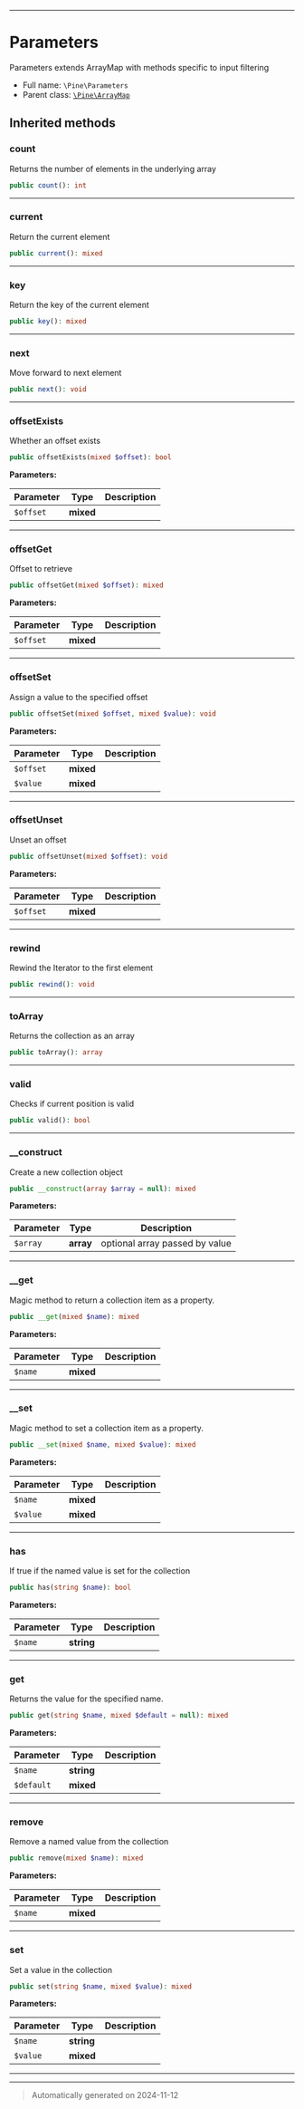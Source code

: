 ***

# Parameters

Parameters extends ArrayMap with methods specific to input filtering



* Full name: `\Pine\Parameters`
* Parent class: [`\Pine\ArrayMap`](./ArrayMap.md)






## Inherited methods


### count

Returns the number of elements in the underlying array

```php
public count(): int
```












***

### current

Return the current element

```php
public current(): mixed
```












***

### key

Return the key of the current element

```php
public key(): mixed
```












***

### next

Move forward to next element

```php
public next(): void
```












***

### offsetExists

Whether an offset exists

```php
public offsetExists(mixed $offset): bool
```








**Parameters:**

| Parameter | Type | Description |
|-----------|------|-------------|
| `$offset` | **mixed** |  |





***

### offsetGet

Offset to retrieve

```php
public offsetGet(mixed $offset): mixed
```








**Parameters:**

| Parameter | Type | Description |
|-----------|------|-------------|
| `$offset` | **mixed** |  |





***

### offsetSet

Assign a value to the specified offset

```php
public offsetSet(mixed $offset, mixed $value): void
```








**Parameters:**

| Parameter | Type | Description |
|-----------|------|-------------|
| `$offset` | **mixed** |  |
| `$value` | **mixed** |  |





***

### offsetUnset

Unset an offset

```php
public offsetUnset(mixed $offset): void
```








**Parameters:**

| Parameter | Type | Description |
|-----------|------|-------------|
| `$offset` | **mixed** |  |





***

### rewind

Rewind the Iterator to the first element

```php
public rewind(): void
```












***

### toArray

Returns the collection as an array

```php
public toArray(): array
```












***

### valid

Checks if current position is valid

```php
public valid(): bool
```












***

### __construct

Create a new collection object

```php
public __construct(array $array = null): mixed
```








**Parameters:**

| Parameter | Type | Description |
|-----------|------|-------------|
| `$array` | **array** | optional array passed by value |





***

### __get

Magic method to return a collection item as a property.

```php
public __get(mixed $name): mixed
```








**Parameters:**

| Parameter | Type | Description |
|-----------|------|-------------|
| `$name` | **mixed** |  |





***

### __set

Magic method to set a collection item as a property.

```php
public __set(mixed $name, mixed $value): mixed
```








**Parameters:**

| Parameter | Type | Description |
|-----------|------|-------------|
| `$name` | **mixed** |  |
| `$value` | **mixed** |  |





***

### has

If true if the named value is set for the collection

```php
public has(string $name): bool
```








**Parameters:**

| Parameter | Type | Description |
|-----------|------|-------------|
| `$name` | **string** |  |





***

### get

Returns the value for the specified name.

```php
public get(string $name, mixed $default = null): mixed
```








**Parameters:**

| Parameter | Type | Description |
|-----------|------|-------------|
| `$name` | **string** |  |
| `$default` | **mixed** |  |





***

### remove

Remove a named value from the collection

```php
public remove(mixed $name): mixed
```








**Parameters:**

| Parameter | Type | Description |
|-----------|------|-------------|
| `$name` | **mixed** |  |





***

### set

Set a value in the collection

```php
public set(string $name, mixed $value): mixed
```








**Parameters:**

| Parameter | Type | Description |
|-----------|------|-------------|
| `$name` | **string** |  |
| `$value` | **mixed** |  |





***


***
> Automatically generated on 2024-11-12
